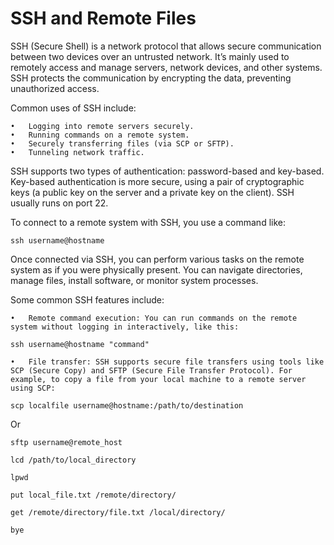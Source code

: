 # SSH and Remote Files

SSH (Secure Shell) is a network protocol that allows secure communication between two devices over an untrusted network. It’s mainly used to remotely access and manage servers, network devices, and other systems. SSH protects the communication by encrypting the data, preventing unauthorized access.

Common uses of SSH include:

	•	Logging into remote servers securely.
	•	Running commands on a remote system.
	•	Securely transferring files (via SCP or SFTP).
	•	Tunneling network traffic.

SSH supports two types of authentication: password-based and key-based. Key-based authentication is more secure, using a pair of cryptographic keys (a public key on the server and a private key on the client). SSH usually runs on port 22.

To connect to a remote system with SSH, you use a command like:

```
ssh username@hostname
```


Once connected via SSH, you can perform various tasks on the remote system as if you were physically present. You can navigate directories, manage files, install software, or monitor system processes. 

Some common SSH features include:

	•	Remote command execution: You can run commands on the remote system without logging in interactively, like this:

```
ssh username@hostname "command"
```

	•	File transfer: SSH supports secure file transfers using tools like SCP (Secure Copy) and SFTP (Secure File Transfer Protocol). For example, to copy a file from your local machine to a remote server using SCP:

```
scp localfile username@hostname:/path/to/destination
```

Or 

```
sftp username@remote_host
```

```
lcd /path/to/local_directory
```

```
lpwd
```

```
put local_file.txt /remote/directory/
```

```
get /remote/directory/file.txt /local/directory/
```

```
bye
```



